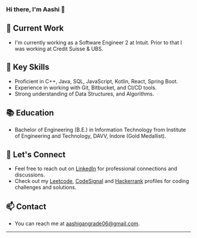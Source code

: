 ### Hi there, I'm Aashi 👋

## 🔭 Current Work
- I'm currently working as a Software Engineer 2 at Intuit. Prior to that I was working at Credit Suisse & UBS.

## 🌱 Key Skills
- Proficient in C++, Java, SQL, JavaScript, Kotlin, React, Spring Boot.
- Experience in working with Git, Bitbucket, and CI/CD tools.
- Strong understanding of Data Structures, and Algorithms.

## 📚 Education
- Bachelor of Engineering (B.E.) in Information Technology from Institute of Engineering and Technology, DAVV, Indore (Gold Medallist).

## 💬 Let's Connect
- Feel free to reach out on [LinkedIn](https://www.linkedin.com/in/aashi-gangrade-b4b955169/) for professional connections and discussions.
- Check out my [Leetcode], [CodeSignal] and [Hackerrank] profiles for coding challenges and solutions.

## 📫 Contact
- You can reach me at [aashigangrade06@gmail.com](mailto:aashigangrade06@gmail.com).

---


[website]: https://www.linkedin.com/in/aashi-gangrade-b4b955169/
[linkedin]: https://www.linkedin.com/in/aashi-gangrade-b4b955169/
[hackerrank]: https://www.hackerrank.com/aashigangrade06
[CodeSignal]: https://app.codesignal.com/profile/aashi_g_ypv
[leetcode]: https://leetcode.com/iashi_g/
[gfg]: https://auth.geeksforgeeks.org/user/aashi_g/practice/
[codeforces]: https://codeforces.com/profile/aashi_g
[github]: https://github.com/aashigangrade


